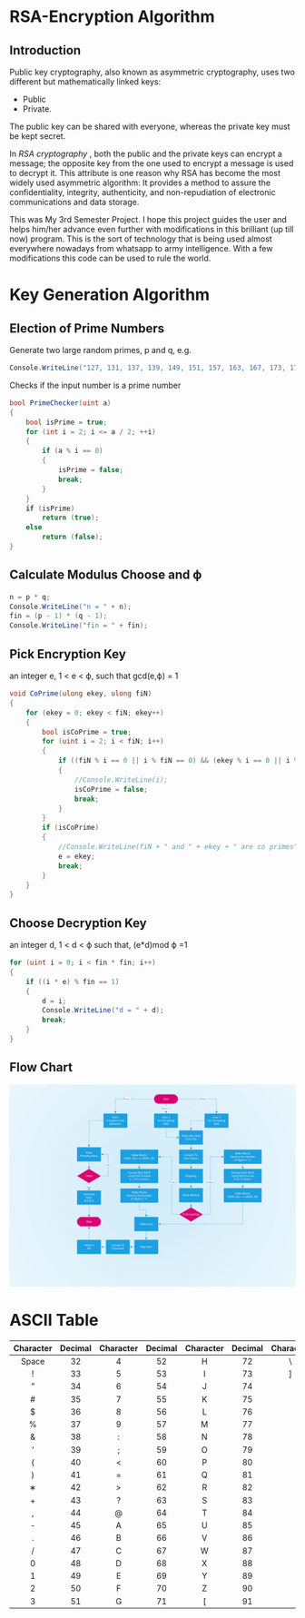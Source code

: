 # RSA-Encryption Algorithm

## Introduction

Public key cryptography, also known as asymmetric cryptography, uses two different but mathematically linked keys:

- Public
- Private.

The public key can be shared with everyone, whereas the private key must be kept secret.

In _RSA cryptography_ , both the public and the private keys can encrypt a message; the opposite key from the one used to encrypt a message is used to decrypt it. This attribute is one reason why RSA has become the most widely used asymmetric algorithm: It provides a method to assure the confidentiality, integrity, authenticity, and non-repudiation of electronic communications and data storage.

This was My 3rd Semester Project. I hope this project guides the user and helps him/her advance even further with modifications in this brilliant (up till now) program. This is the sort of technology that is being used almost everywhere nowadays from whatsapp to army intelligence. With a few modifications this code can be used to rule the world.

# Key Generation Algorithm

## Election of Prime Numbers

Generate two large random primes, p and q,
e.g.

```cs
Console.WriteLine("127, 131, 137, 139, 149, 151, 157, 163, 167, 173, 179, 181, 191, 193, 197, 199, etc... \n 1009 1013 1019 1021 1031 1033 1039 1049 1051 1061 1063 1069 1087 1091 1093 1097 1103 1109 1117 1123 1129 \n 9803 9811 9817 9829 9833 9839 9851 9857 9859 9871 9883 9887 9901 9907 9923 9931 9941 9949 ");
```

Checks if the input number is a prime number

```cs
bool PrimeChecker(uint a)
{
    bool isPrime = true;
    for (int i = 2; i <= a / 2; ++i)
    {
        if (a % i == 0)
        {
            isPrime = false;
            break;
        }
    }
    if (isPrime)
        return (true);
    else
        return (false);
}
```

## Calculate Modulus Choose and ϕ

```cs
n = p * q;
Console.WriteLine("n = " + n);
fin = (p - 1) * (q - 1);
Console.WriteLine("fin = " + fin);
```

## Pick Encryption Key

an integer e, 1 < e < ϕ, such that gcd(e,ϕ) = 1

```cs
void CoPrime(ulong ekey, ulong fiN)
{
    for (ekey = 0; ekey < fiN; ekey++)
    {
        bool isCoPrime = true;
        for (uint i = 2; i < fiN; i++)
        {
            if ((fiN % i == 0 || i % fiN == 0) && (ekey % i == 0 || i % ekey == 0) && ekey != i)
            {
                //Console.WriteLine(i);
                isCoPrime = false;
                break;
            }
        }
        if (isCoPrime)
        {
            //Console.WriteLine(fiN + " and " + ekey + " are co primes");
            e = ekey;
            break;
        }
    }
}
```

## Choose Decryption Key

an integer d, 1 < d < ϕ such that, (e\*d)mod ϕ =1

```cs
for (uint i = 0; i < fin * fin; i++)
{
    if ((i * e) % fin == 1)
    {
        d = i;
        Console.WriteLine("d = " + d);
        break;
    }
}
```

## Flow Chart

<img src="READMEdocs/DMFlowChart.jpg">

# ASCII Table

| Character | Decimal | Character | Decimal | Character | Decimal | Character | Decimal |
| :-------: | :-----: | :-------: | :-----: | :-------: | :-----: | :-------: | :-----: |
|   Space   |   32    |     4     |   52    |     H     |   72    |    \      |   92    |
|     !     |   33    |     5     |   53    |     I     |   73    |     ]     |   93    |
|     ”     |   34    |     6     |   54    |     J     |   74    |
|     #     |   35    |     7     |   55    |     K     |   75    |
|    \$     |   36    |     8     |   56    |     L     |   76    |
|     %     |   37    |     9     |   57    |     M     |   77    |
|     &     |   38    |     :     |   58    |     N     |   78    |
|     ’     |   39    |     ;     |   59    |     O     |   79    |
|     (     |   40    |     <     |   60    |     P     |   80    |
|     )     |   41    |     =     |   61    |     Q     |   81    |
|     ∗     |   42    |     >     |   62    |     R     |   82    |
|     +     |   43    |     ?     |   63    |     S     |   83    |
|     ,     |   44    |     @     |   64    |     T     |   84    |
|     -     |   45    |     A     |   65    |     U     |   85    |
|     .     |   46    |     B     |   66    |     V     |   86    |
|     /     |   47    |     C     |   67    |     W     |   87    |
|     0     |   48    |     D     |   68    |     X     |   88    |
|     1     |   49    |     E     |   69    |     Y     |   89    |
|     2     |   50    |     F     |   70    |     Z     |   90    |
|     3     |   51    |     G     |   71    |     [     |   91    |

```

```
